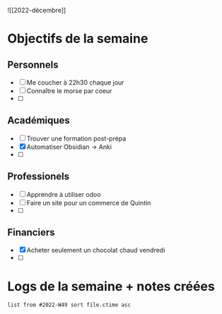 ![[2022-décembre]]

# Objectifs de la semaine
## Personnels
- [ ] Me coucher à 22h30 chaque jour
- [ ] Connaître le morse par coeur
- [ ] 
## Académiques
- [ ] Trouver une formation post-prépa
- [x] Automatiser Obsidian -> Anki
- [ ] 
## Professionels
- [ ] Apprendre à utiliser odoo
- [ ] Faire un site pour un commerce de Quintin
- [ ] 
## Financiers
- [x] Acheter seulement un chocolat chaud vendredi
- [ ] 

# Logs de la semaine + notes créées
```dataview
list from #2022-W49 sort file.ctime asc
```